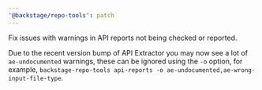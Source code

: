 ```yaml
---
'@backstage/repo-tools': patch
---
```


Fix issues with warnings in API reports not being checked or reported.

Due to the recent version bump of API Extractor you may now see a lot of `ae-undocumented` warnings,
these can be ignored using the `-o` option, for example, `backstage-repo-tools api-reports -o ae-undocumented,ae-wrong-input-file-type`.
